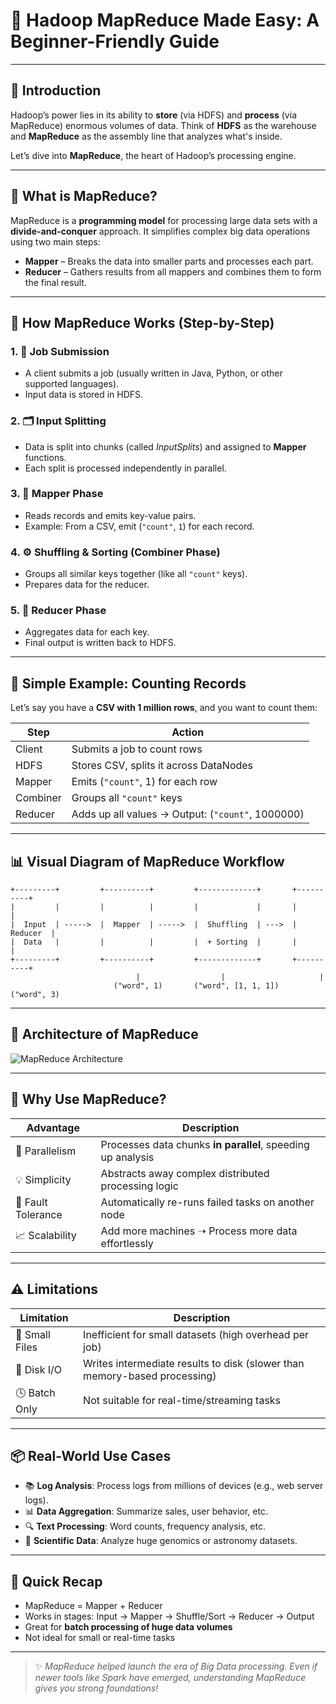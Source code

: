 
# 🧮 Hadoop MapReduce Made Easy: A Beginner-Friendly Guide


---

## 📘 Introduction

Hadoop’s power lies in its ability to **store** (via HDFS) and **process** (via MapReduce) enormous volumes of data. Think of **HDFS** as the warehouse and **MapReduce** as the assembly line that analyzes what's inside.

Let’s dive into **MapReduce**, the heart of Hadoop’s processing engine.

---

## 🤖 What is MapReduce?

MapReduce is a **programming model** for processing large data sets with a **divide-and-conquer** approach. It simplifies complex big data operations using two main steps:

- **Mapper** – Breaks the data into smaller parts and processes each part.
- **Reducer** – Gathers results from all mappers and combines them to form the final result.

---

## 🔄 How MapReduce Works (Step-by-Step)

### 1. 📨 **Job Submission**
- A client submits a job (usually written in Java, Python, or other supported languages).
- Input data is stored in HDFS.

### 2. 🗂️ **Input Splitting**
- Data is split into chunks (called *InputSplits*) and assigned to **Mapper** functions.
- Each split is processed independently in parallel.

### 3. 🧭 **Mapper Phase**
- Reads records and emits key-value pairs.
- Example: From a CSV, emit (`"count"`, `1`) for each record.

### 4. ⚙️ **Shuffling & Sorting (Combiner Phase)**
- Groups all similar keys together (like all `"count"` keys).
- Prepares data for the reducer.

### 5. 🧮 **Reducer Phase**
- Aggregates data for each key.
- Final output is written back to HDFS.

---

## 🧾 Simple Example: Counting Records

Let’s say you have a **CSV with 1 million rows**, and you want to count them:

| Step        | Action                                           |
|-------------|--------------------------------------------------|
| Client      | Submits a job to count rows                      |
| HDFS        | Stores CSV, splits it across DataNodes           |
| Mapper      | Emits (`"count"`, 1) for each row                |
| Combiner    | Groups all `"count"` keys                        |
| Reducer     | Adds up all values → Output: (`"count"`, 1000000) |

---

## 📊 Visual Diagram of MapReduce Workflow

```
+---------+         +----------+         +-------------+       +----------+
|         |         |          |         |             |       |          |
|  Input  | ----->  |  Mapper  | ----->  |  Shuffling  | --->  | Reducer  |
|  Data   |         |          |         |  + Sorting  |       |          |
+---------+         +----------+         +-------------+       +----------+
                            |                  |                     |
                       ("word", 1)       ("word", [1, 1, 1])     ("word", 3)
```

---

## 🧱 Architecture of MapReduce

![MapReduce Architecture](https://data-flair.training/blogs/wp-content/uploads/sites/2/2018/10/Hadoop-MapReduce-Architecture.jpg)

---

## 🌟 Why Use MapReduce?

| Advantage         | Description                                                                 |
|------------------|-----------------------------------------------------------------------------|
| 🚀 Parallelism     | Processes data chunks **in parallel**, speeding up analysis                 |
| 💡 Simplicity      | Abstracts away complex distributed processing logic                         |
| 🔄 Fault Tolerance | Automatically re-runs failed tasks on another node                         |
| 📈 Scalability     | Add more machines ➝ Process more data effortlessly                         |

---

## ⚠️ Limitations

| Limitation      | Description                                                                 |
|-----------------|-----------------------------------------------------------------------------|
| 🧵 Small Files   | Inefficient for small datasets (high overhead per job)                     |
| 🐌 Disk I/O      | Writes intermediate results to disk (slower than memory-based processing)  |
| 🕓 Batch Only     | Not suitable for real-time/streaming tasks                                 |

---

## 📦 Real-World Use Cases

- 📚 **Log Analysis**: Process logs from millions of devices (e.g., web server logs).
- 📊 **Data Aggregation**: Summarize sales, user behavior, etc.
- 🔍 **Text Processing**: Word counts, frequency analysis, etc.
- 🔬 **Scientific Data**: Analyze huge genomics or astronomy datasets.

---

## 🧠 Quick Recap

- MapReduce = Mapper + Reducer
- Works in stages: Input → Mapper → Shuffle/Sort → Reducer → Output
- Great for **batch processing of huge data volumes**
- Not ideal for small or real-time tasks

---

> ✨ *MapReduce helped launch the era of Big Data processing. Even if newer tools like Spark have emerged, understanding MapReduce gives you strong foundations!*
